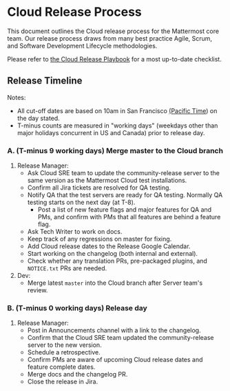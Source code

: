 # Cloud Release Process

This document outlines the Cloud release process for the Mattermost core team. Our release process draws from many best practice Agile, Scrum, and Software Development Lifecycle methodologies.

Please refer to [the Cloud Release Playbook](https://community.mattermost.com/playbooks/playbooks/53b8oj79ofb6dmanmuchj1cdbo/outline) for a most up-to-date checklist.

## Release Timeline

Notes:

* All cut-off dates are based on 10am in San Francisco [\(Pacific Time](http://everytimezone.com/)\) on the day stated.
* T-minus counts are measured in "working days" \(weekdays other than major holidays concurrent in US and Canada\) prior to release day.

### A. \(T-minus 9 working days\) Merge master to the Cloud branch

1. Release Manager:
   * Ask Cloud SRE team to update the community-release server to the same version as the Mattermost Cloud test installations.
   * Confirm all Jira tickets are resolved for QA testing.
   * Notify QA that the test servers are ready for QA testing. Normally QA testing starts on the next day \(at T-8\).
     * Post a list of new feature flags and major features for QA and PMs, and confirm with PMs that all features are behind a feature flag.
   * Ask Tech Writer to work on docs.
   * Keep track of any regressions on master for fixing.
   * Add Cloud release dates to the Release Google Calendar.
   * Start working on the changelog \(both internal and external\).
   * Check whether any translation PRs, pre-packaged plugins, and `NOTICE.txt` PRs are needed.
2. Dev:
   * Merge latest `master` into the Cloud branch after Server team's review.

### B. \(T-minus 0 working days\) Release day

1. Release Manager:
   * Post in Announcements channel with a link to the changelog.
   * Confirm that the Cloud SRE team updated the community-release server to the new version.
   * Schedule a retrospective.
   * Confirm PMs are aware of upcoming Cloud release dates and feature complete dates.
   * Merge docs and the changelog PR.
   * Close the release in Jira.

